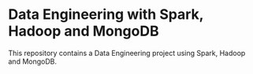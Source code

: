 # Data Engineering with Spark, Hadoop and MongoDB

This repository contains a Data Engineering project using Spark, Hadoop and MongoDB.


